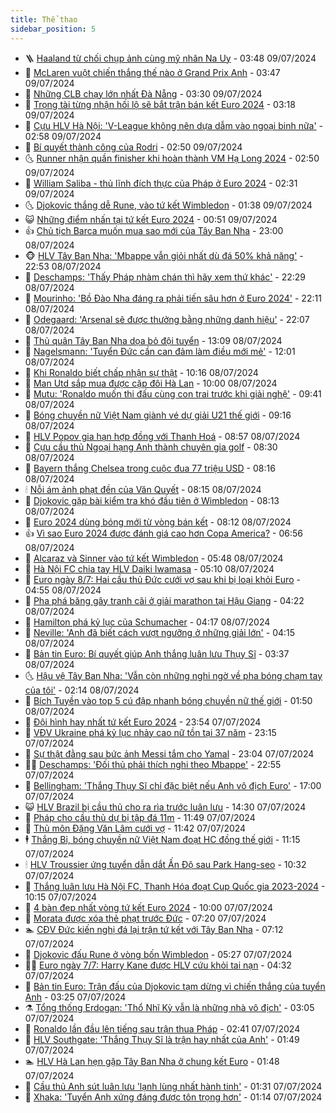 ```yaml
---
title: Thể thao
sidebar_position: 5
---
```


<!-- vnexpress-the-thao:START -->
- 🪜 [Haaland từ chối chụp ảnh cùng mỹ nhân Na Uy](https://vnexpress.net/haaland-tu-choi-chup-anh-cung-my-nhan-na-uy-4767825.html) - 03:48 09/07/2024
- 🦩 [McLaren vuột chiến thắng thế nào ở Grand Prix Anh](https://vnexpress.net/mclaren-vuot-chien-thang-the-nao-o-grand-prix-anh-4767793.html) - 03:47 09/07/2024
- 🧰 [Những CLB chạy lớn nhất Đà Nẵng](https://vnexpress.net/nhung-clb-chay-lon-nhat-da-nang-4766390.html) - 03:30 09/07/2024
- 🤗 [Trọng tài từng nhận hối lộ sẽ bắt trận bán kết Euro 2024](https://vnexpress.net/trong-tai-tung-nhan-hoi-lo-se-bat-tran-ban-ket-euro-2024-4767724.html) - 03:18 09/07/2024
- 🥳 [Cựu HLV Hà Nội: &#39;V-League không nên dựa dẫm vào ngoại binh nữa&#39;](https://vnexpress.net/cuu-hlv-ha-noi-v-league-khong-nen-dua-dam-vao-ngoai-binh-nua-4767674.html) - 02:58 09/07/2024
- 🦣 [Bí quyết thành công của Rodri](https://vnexpress.net/bi-quyet-thanh-cong-cua-rodri-4767770.html) - 02:50 09/07/2024
- 🌜 [Runner nhận quần finisher khi hoàn thành VM Hạ Long 2024](https://vnexpress.net/runner-nhan-quan-finisher-khi-hoan-thanh-vm-ha-long-2024-4767575.html) - 02:50 09/07/2024
- 🫶 [William Saliba - thủ lĩnh đích thực của Pháp ở Euro 2024](https://vnexpress.net/william-saliba-thu-linh-dich-thuc-cua-phap-o-euro-2024-4767682.html) - 02:31 09/07/2024
- 🌜 [Djokovic thắng dễ Rune, vào tứ kết Wimbledon](https://vnexpress.net/djokovic-thang-de-rune-vao-tu-ket-wimbledon-4767714.html) - 01:38 09/07/2024
- 😺 [Những điểm nhấn tại tứ kết Euro 2024](https://vnexpress.net/nhung-diem-nhan-tai-tu-ket-euro-2024-4767694.html) - 00:51 09/07/2024
- 👍 [Chủ tịch Barca muốn mua sao mới của Tây Ban Nha](https://vnexpress.net/chu-tich-barca-muon-mua-sao-moi-cua-tay-ban-nha-4767684.html) - 23:00 08/07/2024
- 🐵 [HLV Tây Ban Nha: &#39;Mbappe vẫn giỏi nhất dù đá 50% khả năng&#39;](https://vnexpress.net/hlv-tay-ban-nha-mbappe-van-gioi-nhat-du-da-50-kha-nang-4767679.html) - 22:53 08/07/2024
- 💫 [Deschamps: &#39;Thấy Pháp nhàm chán thì hãy xem thứ khác&#39;](https://vnexpress.net/deschamps-thay-phap-nham-chan-thi-hay-xem-thu-khac-4767681.html) - 22:29 08/07/2024
- 🦆 [Mourinho: &#39;Bồ Đào Nha đáng ra phải tiến sâu hơn ở Euro 2024&#39;](https://vnexpress.net/mourinho-bo-dao-nha-dang-ra-phai-tien-sau-hon-o-euro-2024-4767678.html) - 22:11 08/07/2024
- 🙉 [Odegaard: &#39;Arsenal sẽ được thưởng bằng những danh hiệu&#39;](https://vnexpress.net/odegaard-arsenal-se-duoc-thuong-bang-nhung-danh-hieu-4767680.html) - 22:07 08/07/2024
- 📝 [Thủ quân Tây Ban Nha dọa bỏ đội tuyển](https://vnexpress.net/thu-quan-tay-ban-nha-doa-bo-doi-tuyen-4767639.html) - 13:09 08/07/2024
- 💯 [Nagelsmann: &#39;Tuyển Đức cần can đảm làm điều mới mẻ&#39;](https://vnexpress.net/nagelsmann-tuyen-duc-can-can-dam-lam-dieu-moi-me-4767630.html) - 12:01 08/07/2024
- 🌈 [Khi Ronaldo biết chấp nhận sự thật](https://vnexpress.net/khi-ronaldo-biet-chap-nhan-su-that-4767536.html) - 10:16 08/07/2024
- 🦩 [Man Utd sắp mua được cặp đôi Hà Lan](https://vnexpress.net/man-utd-sap-mua-duoc-cap-doi-ha-lan-4767296.html) - 10:00 08/07/2024
- 🐲 [Mutu: &#39;Ronaldo muốn thi đấu cùng con trai trước khi giải nghệ&#39;](https://vnexpress.net/mutu-ronaldo-muon-thi-dau-cung-con-trai-truoc-khi-giai-nghe-4767514.html) - 09:41 08/07/2024
- 🌁 [Bóng chuyền nữ Việt Nam giành vé dự giải U21 thế giới](https://vnexpress.net/bong-chuyen-nu-viet-nam-gianh-ve-du-giai-u21-the-gioi-4767565.html) - 09:16 08/07/2024
- 💯 [HLV Popov gia hạn hợp đồng với Thanh Hoá](https://vnexpress.net/hlv-popov-gia-han-hop-dong-voi-thanh-hoa-4767466.html) - 08:57 08/07/2024
- 🌝 [Cựu cầu thủ Ngoại hạng Anh thành chuyên gia golf](https://vnexpress.net/cuu-cau-thu-ngoai-hang-anh-thanh-chuyen-gia-golf-4767527.html) - 08:30 08/07/2024
- 🤖 [Bayern thắng Chelsea trong cuộc đua 77 triệu USD](https://vnexpress.net/bayern-thang-chelsea-trong-cuoc-dua-77-trieu-usd-4767379.html) - 08:16 08/07/2024
- 🕯 [Nỗi ám ảnh phạt đền của Văn Quyết](https://vnexpress.net/noi-am-anh-phat-den-cua-van-quyet-4767437.html) - 08:15 08/07/2024
- 🧰 [Djokovic gặp bài kiểm tra khó đầu tiên ở Wimbledon](https://vnexpress.net/djokovic-gap-bai-kiem-tra-kho-dau-tien-o-wimbledon-4767443.html) - 08:13 08/07/2024
- 🥳 [Euro 2024 dùng bóng mới từ vòng bán kết](https://vnexpress.net/euro-2024-dung-bong-moi-tu-vong-ban-ket-4767454.html) - 08:12 08/07/2024
- 👍 [Vì sao Euro 2024 được đánh giá cao hơn Copa America?](https://vnexpress.net/vi-sao-euro-2024-duoc-danh-gia-cao-hon-copa-america-4767361.html) - 06:56 08/07/2024
- 💪 [Alcaraz và Sinner vào tứ kết Wimbledon](https://vnexpress.net/alcaraz-va-sinner-vao-tu-ket-wimbledon-4767442.html) - 05:48 08/07/2024
- 👹 [Hà Nội FC chia tay HLV Daiki Iwamasa](https://vnexpress.net/ha-noi-fc-chia-tay-hlv-daiki-iwamasa-4767404.html) - 05:10 08/07/2024
- 🧰 [Euro ngày 8/7: Hai cầu thủ Đức cưới vợ sau khi bị loại khỏi Euro](https://vnexpress.net/cap-nhat-tin-tuc-euro-ngay-8-7-4767408.html) - 04:55 08/07/2024
- 🚀 [Pha phá băng gây tranh cãi ở giải marathon tại Hậu Giang](https://vnexpress.net/pha-pha-bang-gay-tranh-cai-o-giai-marathon-tai-hau-giang-4767395.html) - 04:22 08/07/2024
- 🎃 [Hamilton phá kỷ lục của Schumacher](https://vnexpress.net/hamilton-pha-ky-luc-cua-schumacher-4767282.html) - 04:17 08/07/2024
- 🧰 [Neville: &#39;Anh đã biết cách vượt ngưỡng ở những giải lớn&#39;](https://vnexpress.net/neville-anh-da-biet-cach-vuot-nguong-o-nhung-giai-lon-4767270.html) - 04:15 08/07/2024
- 👀 [Bản tin Euro: Bí quyết giúp Anh thắng luân lưu Thụy Sĩ](https://vnexpress.net/ban-tin-euro-bi-quyet-giup-anh-thang-luan-luu-thuy-si-4767297.html) - 03:37 08/07/2024
- 🌜 [Hậu vệ Tây Ban Nha: &#39;Vẫn còn những nghi ngờ về pha bóng chạm tay của tôi&#39;](https://vnexpress.net/hau-ve-tay-ban-nha-van-con-nhung-nghi-ngo-ve-pha-bong-cham-tay-cua-toi-4767267.html) - 02:14 08/07/2024
- 🫶 [Bích Tuyền vào top 5 cú đập nhanh bóng chuyền nữ thế giới](https://vnexpress.net/bich-tuyen-vao-top-5-cu-dap-nhanh-bong-chuyen-nu-the-gioi-4767274.html) - 01:50 08/07/2024
- 🦄 [Đội hình hay nhất tứ kết Euro 2024](https://vnexpress.net/doi-hinh-hay-nhat-tu-ket-euro-2024-4767232.html) - 23:54 07/07/2024
- 🥳 [VĐV Ukraine phá kỷ lục nhảy cao nữ tồn tại 37 năm](https://vnexpress.net/vdv-ukraine-pha-ky-luc-nhay-cao-nu-ton-tai-37-nam-4767230.html) - 23:15 07/07/2024
- 🐲 [Sự thật đằng sau bức ảnh Messi tắm cho Yamal](https://vnexpress.net/su-that-dang-sau-buc-anh-messi-tam-cho-yamal-4767147.html) - 23:04 07/07/2024
- 🧑‍🏫 [Deschamps: &#39;Đối thủ phải thích nghi theo Mbappe&#39;](https://vnexpress.net/deschamps-doi-thu-phai-thich-nghi-theo-mbappe-4767225.html) - 22:55 07/07/2024
- 🤔 [Bellingham: &#39;Thắng Thụy Sĩ chỉ đặc biệt nếu Anh vô địch Euro&#39;](https://vnexpress.net/bellingham-thang-thuy-si-chi-dac-biet-neu-anh-vo-dich-euro-4767213.html) - 17:00 07/07/2024
- 😺 [HLV Brazil bị cầu thủ cho ra rìa trước luân lưu](https://vnexpress.net/hlv-brazil-bi-cau-thu-cho-ra-ria-truoc-luan-luu-4767188.html) - 14:30 07/07/2024
- 💪 [Pháp cho cầu thủ dự bị tập đá 11m](https://vnexpress.net/phap-cho-cau-thu-du-bi-tap-da-11m-4767093.html) - 11:49 07/07/2024
- 💼 [Thủ môn Đặng Văn Lâm cưới vợ](https://vnexpress.net/thu-mon-dang-van-lam-cuoi-vo-4767175.html) - 11:42 07/07/2024
- 🕴 [Thắng Bỉ, bóng chuyền nữ Việt Nam đoạt HC đồng thế giới](https://vnexpress.net/thang-bi-bong-chuyen-nu-viet-nam-doat-hc-dong-the-gioi-4767173.html) - 11:15 07/07/2024
- 🕯 [HLV Troussier ứng tuyển dẫn dắt Ấn Độ sau Park Hang-seo](https://vnexpress.net/hlv-troussier-ung-tuyen-dan-dat-an-do-sau-park-hang-seo-4767162.html) - 10:32 07/07/2024
- 📝 [Thắng luân lưu Hà Nội FC, Thanh Hóa đoạt Cup Quốc gia 2023-2024](https://vnexpress.net/thang-luan-luu-ha-noi-fc-thanh-hoa-doat-cup-quoc-gia-2023-2024-4767141-tong-thuat.html) - 10:15 07/07/2024
- 🧐 [4 bàn đẹp nhất vòng tứ kết Euro 2024](https://vnexpress.net/4-ban-dep-nhat-vong-tu-ket-euro-2024-4767116.html) - 10:00 07/07/2024
- 🙉 [Morata được xóa thẻ phạt trước Đức](https://vnexpress.net/morata-duoc-xoa-the-phat-truoc-duc-4767101.html) - 07:20 07/07/2024
- 🏊 [CĐV Đức kiến nghị đá lại trận tứ kết với Tây Ban Nha](https://vnexpress.net/cdv-duc-kien-nghi-da-lai-tran-tu-ket-voi-tay-ban-nha-4767068.html) - 07:12 07/07/2024
- 🌊 [Djokovic đấu Rune ở vòng bốn Wimbledon](https://vnexpress.net/djokovic-dau-rune-o-vong-bon-wimbledon-4767102.html) - 05:27 07/07/2024
- 👨‍🏫 [Euro ngày 7/7: Harry Kane được HLV cứu khỏi tai nạn](https://vnexpress.net/euro-ngay-7-7-harry-kane-duoc-hlv-cuu-khoi-tai-nan-4767075.html) - 04:32 07/07/2024
- 🥷 [Bản tin Euro: Trận đấu của Djokovic tạm dừng vì chiến thắng của tuyển Anh](https://vnexpress.net/ban-tin-euro-tran-dau-cua-djokovic-tam-dung-vi-chien-thang-cua-tuyen-anh-4767051.html) - 03:25 07/07/2024
- ⚗️ [Tổng thống Erdogan: &#39;Thổ Nhĩ Kỳ vẫn là những nhà vô địch&#39;](https://vnexpress.net/tong-thong-erdogan-tho-nhi-ky-van-la-nhung-nha-vo-dich-4767064.html) - 03:05 07/07/2024
- 🌮 [Ronaldo lần đầu lên tiếng sau trận thua Pháp](https://vnexpress.net/ronaldo-lan-dau-len-tieng-sau-tran-thua-phap-4767045.html) - 02:41 07/07/2024
- 🤩 [HLV Southgate: &#39;Thắng Thụy Sĩ là trận hay nhất của Anh&#39;](https://vnexpress.net/hlv-southgate-thang-thuy-si-la-tran-hay-nhat-cua-anh-4767015.html) - 01:49 07/07/2024
- 🏊 [HLV Hà Lan hẹn gặp Tây Ban Nha ở chung kết Euro](https://vnexpress.net/hlv-ha-lan-hen-gap-tay-ban-nha-o-chung-ket-euro-4767046.html) - 01:48 07/07/2024
- 🐎 [Cầu thủ Anh sút luân lưu &#39;lạnh lùng nhất hành tinh&#39;](https://vnexpress.net/cau-thu-anh-sut-luan-luu-lanh-lung-nhat-hanh-tinh-4767025.html) - 01:31 07/07/2024
- 💫 [Xhaka: &#39;Tuyển Anh xứng đáng được tôn trọng hơn&#39;](https://vnexpress.net/xhaka-tuyen-anh-xung-dang-duoc-ton-trong-hon-4767033.html) - 01:14 07/07/2024<!-- vnexpress-the-thao:END -->
